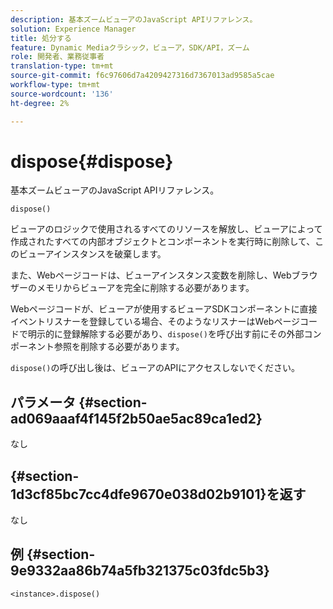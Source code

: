 ```yaml
---
description: 基本ズームビューアのJavaScript APIリファレンス。
solution: Experience Manager
title: 処分する
feature: Dynamic Mediaクラシック，ビューア，SDK/API，ズーム
role: 開発者、業務従事者
translation-type: tm+mt
source-git-commit: f6c97606d7a4209427316d7367013ad9585a5cae
workflow-type: tm+mt
source-wordcount: '136'
ht-degree: 2%

---
```



# dispose{#dispose}

基本ズームビューアのJavaScript APIリファレンス。

`dispose()`

ビューアのロジックで使用されるすべてのリソースを解放し、ビューアによって作成されたすべての内部オブジェクトとコンポーネントを実行時に削除して、このビューアインスタンスを破棄します。

また、Webページコードは、ビューアインスタンス変数を削除し、Webブラウザーのメモリからビューアを完全に削除する必要があります。

Webページコードが、ビューアが使用するビューアSDKコンポーネントに直接イベントリスナーを登録している場合、そのようなリスナーはWebページコードで明示的に登録解除する必要があり、`dispose()`を呼び出す前にその外部コンポーネント参照を削除する必要があります。

`dispose()`の呼び出し後は、ビューアのAPIにアクセスしないでください。

## パラメータ {#section-ad069aaaf4f145f2b50ae5ac89ca1ed2}

なし

## {#section-1d3cf85bc7cc4dfe9670e038d02b9101}を返す

なし

## 例 {#section-9e9332aa86b74a5fb321375c03fdc5b3}

```
<instance>.dispose()
```

